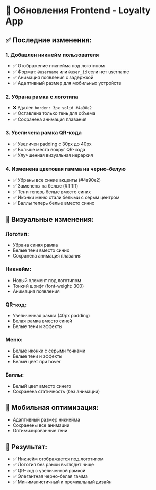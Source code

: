 # 🌙 Обновления Frontend - Loyalty App

## ✅ Последние изменения:

### 1. **Добавлен никнейм пользователя**
- ✅ Отображение никнейма под логотипом
- ✅ Формат: `@username` или `@user_id` если нет username
- ✅ Анимация появления с задержкой
- ✅ Адаптивный размер для мобильных устройств

### 2. **Убрана рамка с логотипа**
- ❌ Удален `border: 3px solid #4a90e2`
- ✅ Оставлена только тень для объема
- ✅ Сохранена анимация плавания

### 3. **Увеличена рамка QR-кода**
- ✅ Увеличен padding с 30px до 40px
- ✅ Больше места вокруг QR-кода
- ✅ Улучшенная визуальная иерархия

### 4. **Изменена цветовая гамма на черно-белую**
- ✅ Убраны все синие акценты (#4a90e2)
- ✅ Заменены на белые (#ffffff)
- ✅ Тени теперь белые вместо синих
- ✅ Иконки меню стали белыми с серым центром
- ✅ Баллы теперь белые вместо синих

## 🎨 Визуальные изменения:

### Логотип:
- Убрана синяя рамка
- Белые тени вместо синих
- Сохранена анимация плавания

### Никнейм:
- Новый элемент под логотипом
- Тонкий шрифт (font-weight: 300)
- Анимация появления

### QR-код:
- Увеличенная рамка (40px padding)
- Белая рамка вместо синей
- Белые тени и эффекты

### Меню:
- Белые иконки с серыми точками
- Белые тени и эффекты
- Белый цвет при hover

### Баллы:
- Белый цвет вместо синего
- Сохранена статичность (без анимации)

## 📱 Мобильная оптимизация:
- Адаптивный размер никнейма
- Сохранены все анимации
- Оптимизированные тени

## 🚀 Результат:
- ✅ Никнейм отображается под логотипом
- ✅ Логотип без рамки выглядит чище
- ✅ QR-код с увеличенной рамкой
- ✅ Элегантная черно-белая гамма
- ✅ Минималистичный и премиальный дизайн 